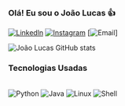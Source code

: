 ### Olá! Eu sou o João Lucas 👍

[![Linkedln](https://img.shields.io/badge/LinkedIn-0077B5?style=for-the-badge&logo=linkedin&logoColor=white)](https:https://www.linkedin.com/in/joaolsrossato/)
[![Instagram](https://img.shields.io/badge/Instagram-E4405F?style=for-the-badge&logo=instagram&logoColor=white)](https://www.instagram.com/joaolrossato/)
[![Email](https://img.shields.io/badge/Gmail-D14836?style=for-the-badge&logo=gmail&logoColor=white)]

![João Lucas GitHub stats](https://github-readme-stats.vercel.app/api?username=joaolucasrossato&show_icons=true&theme=dark)

### Tecnologias Usadas

<div style="display: inline_blocks"><br/>
    <img  alt="Python" src="https://img.shields.io/badge/Python-3776AB?style=for-the-badge&logo=python&logoColor=white"/>
     <img  alt="Java" src="https://img.shields.io/badge/Java-ED8B00?style=for-the-badge&logo=openjdk&logoColor=white"/>
    <img  alt="Linux" src="https://img.shields.io/badge/Linux-FCC624?style=for-the-badge&logo=linux&logoColor=black"/>
    <img  alt="Shell" src="https://img.shields.io/badge/Shell_Script-121011?style=for-the-badge&logo=gnu-bash&logoColor=white"/>
</div>
